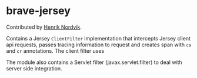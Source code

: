 # brave-jersey #

Contributed by [Henrik Nordvik](https://github.com/zerd).

Contains a Jersey `ClientFilter` implementation that intercepts Jersey client api requests,
passes tracing information to request and creates span with `cs` and `cr` annotations.
The client filter uses

The module also contains a Servlet filter (javax.servlet.filter) to deal with server
side integration.
